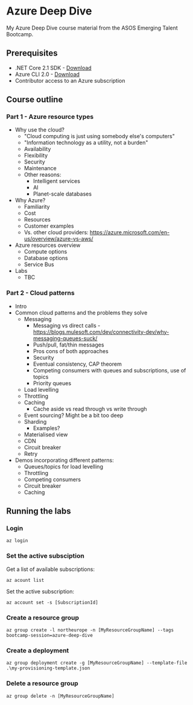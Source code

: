 # Azure Deep Dive

My Azure Deep Dive course material from the ASOS Emerging Talent Bootcamp.

## Prerequisites

* .NET Core 2.1 SDK - [Download](https://www.microsoft.com/net/download/dotnet-core/2.1)
* Azure CLI 2.0 - [Download](https://docs.microsoft.com/en-us/cli/azure/install-azure-cli?view=azure-cli-latest)
* Contributor access to an Azure subscription

## Course outline

### Part 1 - Azure resource types

* Why use the cloud?
    * "Cloud computing is just using somebody else's computers"
    * "Information technology as a utility, not a burden"
    * Availability
    * Flexibility
    * Security
    * Maintenance
    * Other reasons:
        * Intelligent services
        * AI
        * Planet-scale databases
* Why Azure? 
    * Familiarity
    * Cost
    * Resources
    * Customer examples
    * Vs. other cloud providers: https://azure.microsoft.com/en-us/overview/azure-vs-aws/
* Azure resources overview
    * Compute options
    * Database options
    * Service Bus
* Labs
    * TBC

### Part 2 - Cloud patterns

* Intro
* Common cloud patterns and the problems they solve 
    * Messaging
        * Messaging vs direct calls - https://blogs.mulesoft.com/dev/connectivity-dev/why-messaging-queues-suck/
        * Push/pull, fat/thin messages
        * Pros cons of both approaches
        * Security
        * Eventual consistency, CAP theorem
        * Competing consumers with queues and subscriptions, use of topics
        * Priority queues
    * Load levelling
    * Throttling
    * Caching
        * Cache aside vs read through vs write through
    * Event sourcing? Might be a bit too deep
    * Sharding
        * Examples?
    * Materialised view
    * CDN
    * Circuit breaker
    * Retry
* Demos incorporating different patterns:
    * Queues/topics for load levelling
    * Throttling
    * Competing consumers
    * Circuit breaker
    * Caching 

## Running the labs

### Login

`az login`

### Set the active subsciption

Get a list of available subscriptions:

`az acount list`

Set the active subscription:

`az account set -s [SubscriptionId]`

### Create a resource group

`az group create -l northeurope -n [MyResourceGroupName] --tags bootcamp-session=azure-deep-dive`

### Create a deployment

`az group deployment create -g [MyResourceGroupName] --template-file .\my-provisioning-template.json`

### Delete a resource group

`az group delete -n [MyResourceGroupName]`